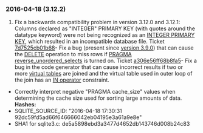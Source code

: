 ### 2016\-04\-18 (3\.12\.2\)

1. Fix a backwards compatibility problem in version 3\.12\.0 and 3\.12\.1:
 Columns declared as "INTEGER" PRIMARY KEY (with quotes around
 the datatype keyword) were not being recognized as an
 [INTEGER PRIMARY KEY](lang_createtable.html#rowid), which resulted in an incompatible database file.
 Ticket [7d7525cb01b68](https://www.sqlite.org/src/info/7d7525cb01b68)- Fix a bug (present since [version 3\.9\.0](#version_3_9_0)) that can cause the [DELETE](lang_delete.html)
 operation to miss rows if [PRAGMA reverse\_unordered\_selects](pragma.html#pragma_reverse_unordered_selects) is turned on.
 Ticket [a306e56ff68b8fa5](https://www.sqlite.org/src/info/a306e56ff68b8fa5)- Fix a bug in the code generator that can cause incorrect results if
 two or more [virtual tables](vtab.html) are joined and the virtual table used in
 outer loop of the join has an [IN operator](lang_expr.html#in_op) constraint.
- Correctly interpret negative "PRAGMA cache\_size" values when determining
 the cache size used for sorting large amounts of data.
**Hashes:**
- SQLITE\_SOURCE\_ID: "2016\-04\-18 17:30:31 92dc59fd5ad66f646666042eb04195e3a61a9e8e"
- SHA1 for sqlite3\.c: de5a5898ebd3a3477d4652db143746d008b24c83




